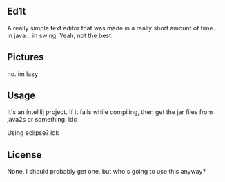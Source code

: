 ## Ed1t

A really simple text editor that was made in a really short amount of time... in java... in swing. Yeah, not the best.

## Pictures

no. im lazy

## Usage

It's an intelllij project. If it fails while compiling, then get the jar files from java2s or something. idc

Using eclipse? idk

## License

None. I should probably get one, but who's going to use this anyway?
